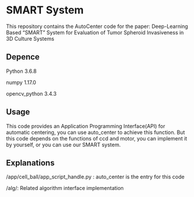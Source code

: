 # SMART System
This repository contains the AutoCenter code for the paper:
Deep-Learning Based “SMART” System for Evaluation of Tumor Spheroid Invasiveness in 3D Culture Systems

## Depence

Python 3.6.8

numpy 1.17.0

opencv_python 3.4.3

## Usage

This code provides an Application Programming Interface(API) for automatic centering, you can use auto_center to achieve this function.
But this code depends on the functions of ccd and motor, you can implement it by yourself, or you can use our SMART system.


## Explanations
/app/cell_ball/app_script_handle.py :  auto_center is the entry for this code

/alg/:  Related algorithm interface implementation